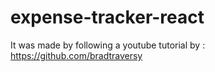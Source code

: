 # expense-tracker-react
It was made by following a youtube tutorial by : <br>
https://github.com/bradtraversy
